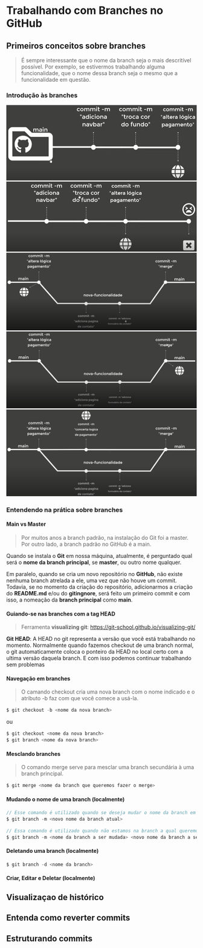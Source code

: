 # Trabalhando com Branches no GitHub



## Primeiros conceitos sobre branches

> É sempre interessante que o nome da branch seja o mais descritível possível. Por exemplo, se estivermos trabalhando alguma funcionalidade, que o nome dessa branch seja o mesmo que a funcionalidade em questão.



### Introdução às branches

<img src="./img/v01f01.png">

<img src="./img/v01f02.png">

<img src="./img/v01f03.png">

<img src="./img/v01f04.png">

<img src="./img/v01f05.png">



### Entendendo na prática sobre branches



#### Main vs Master

> Por muitos anos a branch padrão, na instalação do Git foi a master. Por outro lado, a branch padrão no GitHub é a main.

Quando se instala o **Git** em nossa máquina, atualmente, é perguntado qual será o **nome da branch principal**, se **master**, ou outro nome qualquer.

Em paralelo, quando se cria um novo repositório no **GitHub**, não existe nenhuma branch atrelada a ele, uma vez que não houve um commit. Todavia, se no momento da criação do repositório, adicionarmos a criação do **README.md** e/ou do **gitingnore**, será feito um primeiro commit e com isso, a nomeação da **branch principal** como **main**.



#### Guiando-se nas branches com a tag HEAD

> Ferramenta **visualizing git**: https://git-school.github.io/visualizing-git/



**Git HEAD**: A HEAD no git representa a versão que você está trabalhando no momento. Normalmente quando fazemos checkout de uma branch normal, o git automaticamente coloca o ponteiro da HEAD no local certo com a ultima versão daquela branch. E com isso podemos continuar trabalhando sem problemas



#### Navegação em branches

> O camando checkout cria uma nova branch com o nome indicado e o atributo -b faz com que você comece a usá-la.

```js
$ git checkout -b <nome da nova branch>
```

ou

```js
$ git checkout <nome da nova branch>
$ git branch <nome da nova branch>
```

#### Mesclando branches

> O comando merge serve para mesclar uma branch secundária à uma branch principal.

```js
$ git merge <nome da branch que queremos fazer o merge>
```

#### Mudando o nome de uma branch (localmente)

```js
// Esse comando é utilizado quando se deseja mudar o nome da branch em que estamos naquele momento
$ git branch -m <novo nome da branch atual>
```

```js
// Essa comando é utilizado quando não estamos na branch a qual queremos mudar o nome
$ git branch -m <nome da branch a ser mudada> <novo nome da branch a ser mudada>
```

#### Deletando uma branch (localmente)

```js
$ git branch -d <nome da branch>
```











#### Criar, Editar e Deletar (localmente)







## Visualizaçao de histórico







## Entenda como reverter commits







## Estruturando commits





